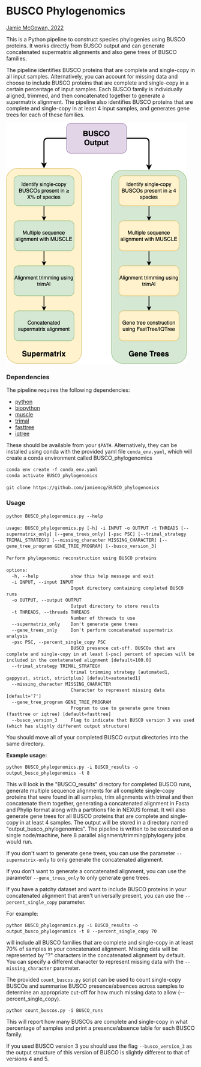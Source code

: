 # BUSCO Phylogenomics

[Jamie McGowan, 2022](https://jamiemcgowan.ie)


This is a Python pipeline to construct species phylogenies using BUSCO proteins. It works directly from BUSCO output and can generate concatenated supermatrix alignments and also gene trees of BUSCO families.


The pipeline identifies BUSCO proteins that are complete and single-copy in all input samples. Alternatively, you can account for missing data and choose to include BUSCO proteins that are complete and single-copy in a certain percentage of input samples. Each BUSCO family is individually aligned, trimmed, and then concatenated together to generate a supermatrix alignment. The pipeline also identifies BUSCO proteins that are complete and single-copy in at least 4 input samples, and generates gene trees for each of these families.

![BUSCO Phylogenomics pipeline](./pipeline.png)

### Dependencies

The pipeline requires the following dependencies:

- [python](https://www.python.org/)
- [biopython](https://biopython.org/)
- [muscle](https://www.drive5.com/muscle/)
- [trimal](https://github.com/inab/trimal)
- [fasttree](http://www.microbesonline.org/fasttree/)
- [iqtree](http://www.iqtree.org/)

These should be available from your `$PATH`. Alternatively, they can be installed using conda with the provided yaml file `conda_env.yaml`, which will create a conda environment called BUSCO_phylogenomics

```
conda env create -f conda_env.yaml
conda activate BUSCO_phylogenomics

git clone https://github.com/jamiemcg/BUSCO_phylogenomics
```

### Usage

```
python BUSCO_phylogenomics.py --help

usage: BUSCO_phylogenomics.py [-h] -i INPUT -o OUTPUT -t THREADS [--supermatrix_only] [--gene_trees_only] [-psc PSC] [--trimal_strategy TRIMAL_STRATEGY] [--missing_character MISSING_CHARACTER] [--gene_tree_program GENE_TREE_PROGRAM] [--busco_version_3]

Perform phylogenomic reconstruction using BUSCO proteins

options:
  -h, --help            show this help message and exit
  -i INPUT, --input INPUT
                        Input directory containing completed BUSCO runs
  -o OUTPUT, --output OUTPUT
                        Output directory to store results
  -t THREADS, --threads THREADS
                        Number of threads to use
  --supermatrix_only    Don't generate gene trees
  --gene_trees_only     Don't perform concatenated supermatrix analysis
  -psc PSC, --percent_single_copy PSC
                        BUSCO presence cut-off. BUSCOs that are complete and single-copy in at least [-psc] percent of species will be included in the contatenated alignment [default=100.0]
  --trimal_strategy TRIMAL_STRATEGY
                        trimal trimming strategy (automated1, gappyout, strict, strictplus) [default=automated1]
  --missing_character MISSING_CHARACTER
                        Character to represent missing data [default='?']
  --gene_tree_program GENE_TREE_PROGRAM
                        Program to use to generate gene trees (fasttree or iqtree) [default=fasttree]
  --busco_version_3     Flag to indicate that BUSCO version 3 was used (which has slighly different output structure)
```

You should move all of your completed BUSCO output directories into the same directory.


**Example usage:**

```
python BUSCO_phylogenomics.py -i BUSCO_results -o output_busco_phylogenomics -t 8
```

This will look in the "BUSCO\_results" directory for completed BUSCO runs, generate multiple sequence alignments for all complete single-copy proteins that were found in all samples, trim alignments with trimal and then concatenate them together, generating a concatenated alignment in Fasta and Phylip format along with a partitions file in NEXUS format. It will also generate gene trees for all BUSCO proteins that are complete and single-copy in at least 4 samples. The output will be stored in a directory named "output\_busco\_phylogenomics". The pipeline is written to be executed on a single node/machine, here 8 parallel alignment/trimming/phylogeny jobs would run.


If you don't want to generate gene trees, you can use the parameter `--supermatrix-only` to only generate the concatenated alignment.

If you don't want to generate a concatenated alignment, you can use the parameter `--gene_trees_only` to only generate gene trees.

If you have a patchy dataset and want to include BUSCO proteins in your concatenated alignment that aren't universally present, you can use the `--percent_single_copy` parameter.

For example:

```
python BUSCO_phylogenomics.py -i BUSCO_results -o output_busco_phylogenomics -t 8 --percent_single_copy 70
```

will include all BUSCO families that are complete and single-copy in at least 70% of samples in your concatenated alignment. Missing data will be represented by "?" characters in the concatenated alignment by default. You can specify a different character to represent missing data with the `--missing_character` parameter.

The provided `count_buscos.py` script can be used to count single-copy BUSCOs and summarise BUSCO presence/absences across
samples to determine an appropriate cut-off for how much missing data to allow (--percent\_single\_copy).


```
python count_buscos.py -i BUSCO_runs
```

This will report how many BUSCOs are complete and single-copy in what percentage of samples and print a presence/absence table for each BUSCO family.

If you used BUSCO version 3 you should use the flag `--busco_version_3` as the output structure of this version of BUSCO is slightly different to that of versions 4 and 5.